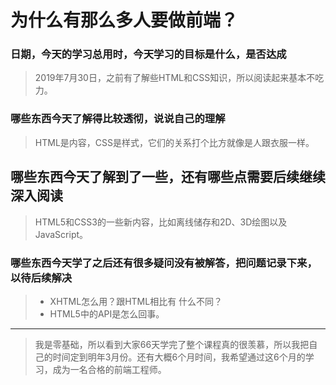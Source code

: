 # 为什么有那么多人要做前端？
### 日期，今天的学习总用时，今天学习的目标是什么，是否达成
> 2019年7月30日，之前有了解些HTML和CSS知识，所以阅读起来基本不吃力。
### 哪些东西今天了解得比较透彻，说说自己的理解
> HTML是内容，CSS是样式，它们的关系打个比方就像是人跟衣服一样。
## 哪些东西今天了解到了一些，还有哪些点需要后续继续深入阅读
> HTML5和CSS3的一些新内容，比如离线储存和2D、3D绘图以及JavaScript。

### 哪些东西今天学了之后还有很多疑问没有被解答，把问题记录下来，以待后续解决 

> -   XHTML怎么用？跟HTML相比有     什么不同？
> -    HTML5中的API是怎么回事。
------
>    我是零基础，所以看到大家66天学完了整个课程真的很羡慕，所以我把自己的时间定到明年3月份。还有大概6个月时间，我希望通过这6个月的学习，成为一名合格的前端工程师。

